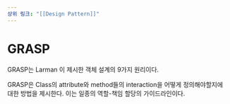 ```yaml
---
상위 링크: "[[Design Pattern]]"
---
```

# GRASP
GRASP는 Larman 이 제시한 객체 설계의 9가지 원리이다.

GRASP은 Class의 attribute와 method들의 interaction을 어떻게 정의해야할지에 대한 방법을 제시한다. 이는 일종의 역할-책임 할당의 가이드라인이다.